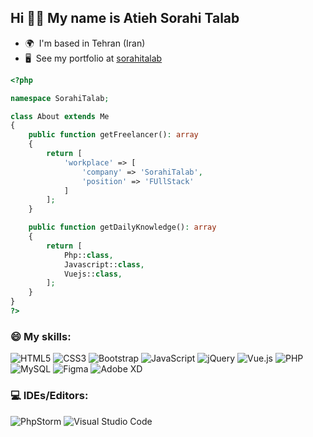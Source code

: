 
<h2> Hi 🙋‍♀️ My name is Atieh Sorahi Talab </h2>

- 🌍  I'm based in Tehran (Iran)
- 🖥️  See my portfolio at [sorahitalab](http://sorahitalab.ir/)

  
```php
<?php

namespace SorahiTalab;

class About extends Me
{
    public function getFreelancer(): array
    {
        return [
            'workplace' => [
                'company' => 'SorahiTalab',
                'position' => 'FUllStack'
            ]
        ];
    }

    public function getDailyKnowledge(): array
    {
        return [
            Php::class,
            Javascript::class,
            Vuejs::class,
        ];
    }
}
?>
```

### 😄 My skills:

<div display="flex">
<!--    <img src="https://img.shields.io/badge/css3-%231572B6.svg?style=for-the-badge&logo=css3&logoColor=white" alt="CSS"/> -->
  
 ![HTML5](https://img.shields.io/badge/html5-%23E34F26.svg?style=for-the-badge&logo=html5&logoColor=white) ![CSS3](https://img.shields.io/badge/css3-%231572B6.svg?style=for-the-badge&logo=css3&logoColor=white) ![Bootstrap](https://img.shields.io/badge/bootstrap-%238511FA.svg?style=for-the-badge&logo=bootstrap&logoColor=white)
   ![JavaScript](https://img.shields.io/badge/javascript-%23323330.svg?style=for-the-badge&logo=javascript&logoColor=%23F7DF1E) ![jQuery](https://img.shields.io/badge/jquery-%230769AD.svg?style=for-the-badge&logo=jquery&logoColor=white) ![Vue.js](https://img.shields.io/badge/vuejs-%2335495e.svg?style=for-the-badge&logo=vuedotjs&logoColor=%234FC08D) ![PHP](https://img.shields.io/badge/php-%23777BB4.svg?style=for-the-badge&logo=php&logoColor=white)  ![MySQL](https://img.shields.io/badge/mysql-%2300f.svg?style=for-the-badge&logo=mysql&logoColor=white) ![Figma](https://img.shields.io/badge/figma-%23F24E1E.svg?style=for-the-badge&logo=figma&logoColor=white) ![Adobe XD](https://img.shields.io/badge/Adobe%20XD-470137?style=for-the-badge&logo=Adobe%20XD&logoColor=#FF61F6)
</div>

### 💻 IDEs/Editors:

<div display="flex">
  
  ![PhpStorm](https://img.shields.io/badge/phpstorm-143?style=for-the-badge&logo=phpstorm&logoColor=black&color=black&labelColor=darkorchid) ![Visual Studio Code](https://img.shields.io/badge/Visual%20Studio%20Code-0078d7.svg?style=for-the-badge&logo=visual-studio-code&logoColor=white)
</div>









